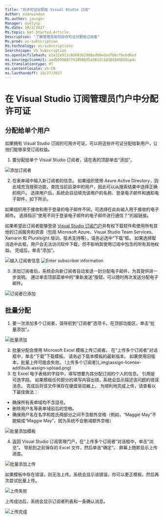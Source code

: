 ```yaml
---
Title: "将许可证分配给 Visual Studio 订阅"
Author: evanwindom
Ms.author: jaunger
Manager: evelynp
Ms.date: 10/3/2017
Ms.topic: Get-Started-Article
Description: "了解管理员如何将许可证分配给订阅者"
Ms.prod: vs-subscription
Ms.technology: vs-subscriptions
Searchscope: VS Subscription
ms.openlocfilehash: e2a32e911c85603b2d08adb0edad76bcfbc6d6ed
ms.sourcegitcommit: aadb9588877418b8b55a5612c1d3842d4520ca4c
ms.translationtype: HT
ms.contentlocale: zh-CN
ms.lasthandoff: 10/27/2017
---
```

# <a name="assigning-licenses-in-the-visual-studio-subscriptions-administrator-portal"></a>在 Visual Studio 订阅管理员门户中分配许可证
## <a name="assigning-a-single-user"></a>分配给单个用户
如果拥有 Visual Studio 订阅的可用许可证，可以将这些许可证分配给新用户，让他们能够享受订阅权益。 
1.  要分配给单个 Visual Studio 订阅者，请在表的顶部单击“添加”。

![添加订阅者](_img\assign-license-add\assign-license-add.png)

2.  在表单域中输入新订阅者的信息。 如果组织使用 Azure Active Directory，则此域充当搜索功能，查找当前目录中的用户，因此可以从搜索结果中选择正确的用户。 选择用户后，系统会自动填充该用户的名称、登录电子邮件和通知电子邮件，如下所示。 

如果组织用于接收和用于登录的电子邮件不同，可选择在此处输入用于接收的电子邮件。 选择指示“使用不同于登录电子邮件的电子邮件进行通信？”的超链接。 

如果希望此订阅者能够登录 [Visual Studio 订阅门户](https:/my.visualstudio.com)并有权下载软件和使用所有其他的订阅服务和资源（包括 Microsoft Azure、Visual Studio Team Services、Xamarin 和 Pluralsight 培训、技术支持等），请务必选中“下载”框。 如果选择取消选中此框，用户会无法访问软件下载，但不影响其使用订阅中包含的所有其他权益。 完成后，单击“添加”。

![输入订阅者信息](_img\assign-license-add\add-subscriber-1.png)
![Enter subscriber information](_img\assign-license-add\add-subscriber-2.png)

3.  添加订阅者后，系统会向新订阅者自动发送一封分配电子邮件，为其提供进一步说明。 通过单击顶部菜单中的“重新发送”按钮，可以随时再次发送分配电子邮件。

![订阅者已添加](_img\assign-license-add\add-subscriber-complete.png)

## <a name="bulk-assignments"></a>批量分配
1.  要一次添加多个订阅者，请导航到“订阅者”选项卡。在顶部功能区，单击“批量添加”。 

![批量添加](_img\assign-license-add\bulk-assign-add.png)

2. 批量分配会使用 Microsoft Excel 模板上传订阅者。 在“上传多个订阅者”对话框中，单击“下载”下载模板。 请务必下载本模板的最新版本。 如果使用旧版本，批量上传可能会失败。
!上传多个订阅者](_img\assign-license-add\bulk-assign-upload.png)
3.  在 Excel 电子表格的字段中，填写想要为其分配订阅的个人的信息。 引用是可选字段。 如果模板任何部分的填写内容出错，系统会显示描述该问题的错误消息。 完成后将该文件保存在硬盘驱动器上。
为顺利地完成上传，请查看以下最佳做法：
- 确保所有表单域均不含逗号。
- 删除用户名等表单域前后的空格。
- 确保用户名在名字和姓氏两部分之间不含额外空格（例如，“Maggie May”不能输成“Maggie  May”，因为系统不会删减额外空格）

![批量添加模板](_img\assign-license-add\bulk-template.png)

4.  返回 Visual Studio 订阅管理门户，在“上传多个订阅者”对话框中，单击“浏览”。 导航到之前保存的 Excel 文件，然后单击“确定”。 屏幕上随即显示上传进度。 

![批量添加上传](_img\assign-license-add\bulk-assign-upload-2.png)

如果模板中存在错误，则无法上传。系统会显示该错误，你可以更正模板，然后再次尝试批量上传。

![上传失败](_img\assign-license-add\bulk-assign-upload-fail.png)

上传成功后，系统会显示订阅者列表和一条确认消息。

![上传完成](_img\assign-license-add\bulk-assign-upload-complete.png)
